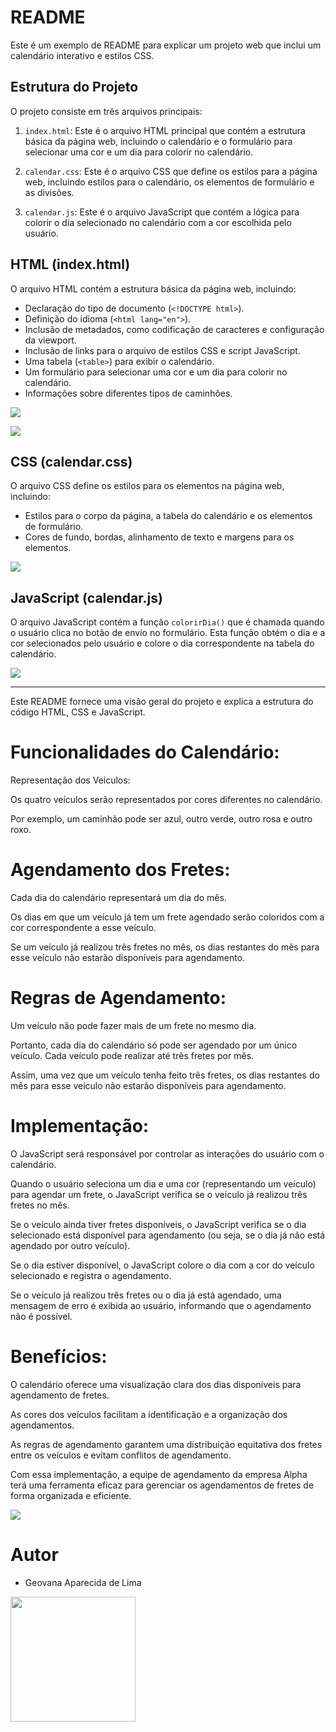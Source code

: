 # README

Este é um exemplo de README para explicar um projeto web que inclui um calendário interativo e estilos CSS.

## Estrutura do Projeto

O projeto consiste em três arquivos principais:

1. `index.html`: Este é o arquivo HTML principal que contém a estrutura básica da página web, incluindo o calendário e o formulário para selecionar uma cor e um dia para colorir no calendário.

2. `calendar.css`: Este é o arquivo CSS que define os estilos para a página web, incluindo estilos para o calendário, os elementos de formulário e as divisões.

3. `calendar.js`: Este é o arquivo JavaScript que contém a lógica para colorir o dia selecionado no calendário com a cor escolhida pelo usuário.

## HTML (index.html)

O arquivo HTML contém a estrutura básica da página web, incluindo:

- Declaração do tipo de documento (`<!DOCTYPE html>`).
- Definição do idioma (`<html lang="en">`).
- Inclusão de metadados, como codificação de caracteres e configuração da viewport.
- Inclusão de links para o arquivo de estilos CSS e script JavaScript.
- Uma tabela (`<table>`) para exibir o calendário.
- Um formulário para selecionar uma cor e um dia para colorir no calendário.
- Informações sobre diferentes tipos de caminhões.

![](1.png)

![](2.png)

## CSS (calendar.css)

O arquivo CSS define os estilos para os elementos na página web, incluindo:

- Estilos para o corpo da página, a tabela do calendário e os elementos de formulário.
- Cores de fundo, bordas, alinhamento de texto e margens para os elementos.

![](3.png)

## JavaScript (calendar.js)

O arquivo JavaScript contém a função `colorirDia()` que é chamada quando o usuário clica no botão de envio no formulário. Esta função obtém o dia e a cor selecionados pelo usuário e colore o dia correspondente na tabela do calendário.

![](4.png)

---

Este README fornece uma visão geral do projeto e explica a estrutura do código HTML, CSS e JavaScript.

# Funcionalidades do Calendário:
Representação dos Veículos:

Os quatro veículos serão representados por cores diferentes no calendário. 

Por exemplo, um caminhão pode ser azul, outro verde, outro rosa e outro roxo.

# Agendamento dos Fretes:

Cada dia do calendário representará um dia do mês.

Os dias em que um veículo já tem um frete agendado serão coloridos com a cor correspondente a esse veículo.

Se um veículo já realizou três fretes no mês, os dias restantes do mês para esse veículo não estarão disponíveis para agendamento.

# Regras de Agendamento:

Um veículo não pode fazer mais de um frete no mesmo dia. 

Portanto, cada dia do calendário só pode ser agendado por um único veículo.
Cada veículo pode realizar até três fretes por mês. 

Assim, uma vez que um veículo tenha feito três fretes, os dias restantes do mês para esse veículo não estarão disponíveis para agendamento.

# Implementação:

O JavaScript será responsável por controlar as interações do usuário com o calendário.

Quando o usuário seleciona um dia e uma cor (representando um veículo) para agendar um frete, o JavaScript verifica se o veículo já realizou três fretes no mês.

Se o veículo ainda tiver fretes disponíveis, o JavaScript verifica se o dia selecionado está disponível para agendamento (ou seja, se o dia já não está agendado por outro veículo).

Se o dia estiver disponível, o JavaScript colore o dia com a cor do veículo selecionado e registra o agendamento.

Se o veículo já realizou três fretes ou o dia já está agendado, uma mensagem de erro é exibida ao usuário, informando que o agendamento não é possível.

# Benefícios:

O calendário oferece uma visualização clara dos dias disponíveis para agendamento de fretes.

As cores dos veículos facilitam a identificação e a organização dos agendamentos.

As regras de agendamento garantem uma distribuição equitativa dos fretes entre os veículos e evitam conflitos de agendamento.

Com essa implementação, a equipe de agendamento da empresa Alpha terá uma ferramenta eficaz para gerenciar os agendamentos de fretes de forma organizada e eficiente.

![](5.png)

# Autor 
* Geovana Aparecida de Lima

<img src="Geovana.jpg" width=200 >